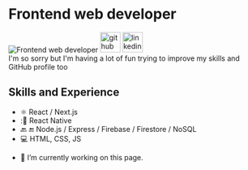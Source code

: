 # Frontend web developer

![Frontend web developer](https://newitsystems.co.nz/i111.jpg)
[<img src='https://cdn.jsdelivr.net/npm/simple-icons@3.0.1/icons/github.svg' alt='github' height='40'>](https://github.com/robertocandales)  [<img src='https://cdn.jsdelivr.net/npm/simple-icons@3.0.1/icons/linkedin.svg' alt='linkedin' height='40'>](https://www.linkedin.com/in/robertocandales/)  
I'm so sorry but I'm having a lot of fun  trying to improve my skills and GitHub profile too

## Skills and Experience
* :atom_symbol: React / Next.js
* ::iphone: React Native
* :back: :end: Node.js / Express / Firebase / Firestore / NoSQL	
* :computer: HTML, CSS, JS




- 🔭 I’m currently working on this page. 





